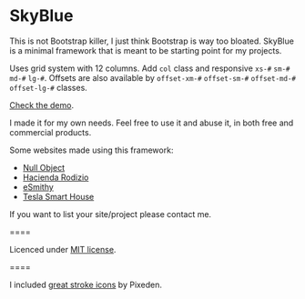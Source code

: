 SkyBlue
=======

This is not Bootstrap killer, I just think Bootstrap is way too bloated.
SkyBlue is a minimal framework that is meant to be starting point for my projects.

Uses grid system with 12 columns. Add ``col`` class
and responsive ``xs-#`` ``sm-#``
``md-#`` ``lg-#``. Offsets are also
available by ``offset-xm-#`` ``offset-sm-#``
``offset-md-#`` ``offset-lg-#`` classes.

[Check the demo](http://stanko.github.io/skyblue/).

I made it for my own needs. Feel free to use it and abuse it, in both free and commercial products.

Some websites made using this framework:

* [Null Object](http://null-object.com)
* [Hacienda Rodizio](http://haciendarodizio.com)
* [eSmithy](http://esmithy.com)
* [Tesla Smart House](http://teslasmarthouse.com)

If you want to list your site/project please contact me.

====

Licenced under [MIT license](https://github.com/Stanko/skyblue/blob/gh-pages/LICENSE.md).

====

I included [great stroke icons](http://themes-pixeden.com/font-demos/7-stroke/index.html) by Pixeden.
